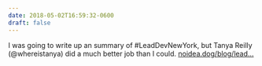 ```yaml
---
date: 2018-05-02T16:59:32-0600
draft: false
---
```




I was going to write up an summary of #LeadDevNewYork, but Tanya Reilly (@whereistanya) did a much better job than I could. [noidea.dog/blog/lead…](https://noidea.dog/blog/leaddevnewyork2018)



